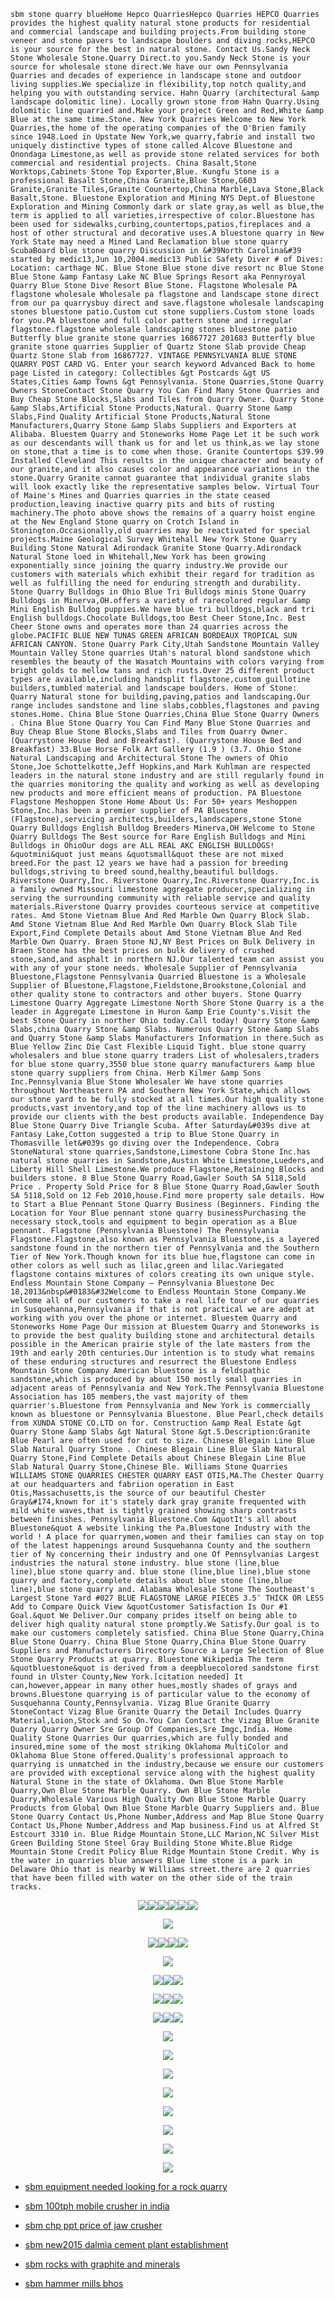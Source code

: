 
```
sbm stone quarry blueHome Hepco QuarriesHepco Quarries HEPCO Quarries provides the highest quality natural stone products for residential and commercial landscape and building projects.From building stone veneer and stone pavers to landscape boulders and diving rocks,HEPCO is your source for the best in natural stone. Contact Us.Sandy Neck Stone Wholesale Stone.Quarry Direct.to you.Sandy Neck Stone is your source for wholesale stone direct.We have our own Pennsylvania Quarries and decades of experience in landscape stone and outdoor living supplies.We specialize in flexibility,top notch quality,and helping you with outstanding service. Hahn Quarry (architectural &amp landscape dolomitic line). Locally grown stone from Hahn Quarry.Using dolomitic line quarried and.Make your project Green and Red,White &amp Blue at the same time.Stone. New York Quarries Welcome to New York Quarries,the home of the operating companies of the O'Brien family since 1948.Loed in Upstate New York,we quarry,fabrie and install two uniquely distinctive types of stone called Alcove Bluestone and Onondaga Limestone,as well as provide stone related services for both commercial and residential projects. China Basalt,Stone Worktops,Cabinets Stone Top Exporter,Blue. Kungfu Stone is a professional Basalt Stone,China Granite,Blue Stone,G603 Granite,Granite Tiles,Granite Countertop,China Marble,Lava Stone,Black Basalt,Stone. Bluestone Exploration and Mining NYS Dept.of Bluestone Exploration and Mining Commonly dark or slate gray,as well as blue,the term is applied to all varieties,irrespective of color.Bluestone has been used for sidewalks,curbing,countertops,patios,fireplaces and a host of other structural and decorative uses.A bluestone quarry in New York State may need a Mined Land Reclamation blue stone quarry ScubaBoard blue stone quarry Discussion in &#39North Carolina&#39 started by medic13,Jun 10,2004.medic13 Public Safety Diver # of Dives: Location: carthage NC. Blue Stone Blue stone dive resort nc Blue Stone Blue Stone &amp Fantasy Lake NC Blue Springs Resort aka Pennyroyal Quarry Blue Stone Dive Resort Blue Stone. Flagstone Wholesale PA flagstone wholesale Wholesale pa flagstone and landscape stone direct from our pa quarrysbuy direct and save.flagstone wholesale landscaping stones bluestone patio.Custom cut stone suppliers.Custom stone loads for you.PA bluestone and full color pattern stone and irregular flagstone.flagstone wholesale landscaping stones bluestone patio Butterfly blue granite stone quarries 16867727 201683 Butterfly blue granite stone quarries Supplier of Quartz Stone Slab provide Cheap Quartz Stone Slab from 16867727. VINTAGE PENNSYLVANIA BLUE STONE QUARRY POST CARD VG. Enter your search keyword Advanced Back to home page Listed in category: Collectibles &gt Postcards &gt US States,Cities &amp Towns &gt Pennsylvania. Stone Quarries,Stone Quarry Owners StoneContact Stone Quarry You Can Find Many Stone Quarries and Buy Cheap Stone Blocks,Slabs and Tiles from Quarry Owner. Quarry Stone &amp Slabs,Artificial Stone Products,Natural. Quarry Stone &amp Slabs,Find Quality Artificial Stone Products,Natural Stone Manufacturers,Quarry Stone &amp Slabs Suppliers and Exporters at Alibaba. Bluestem Quarry and Stoneworks Home Page Let it be such work as our descendants will thank us for and let us think,as we lay stone on stone,that a time is to come when those. Granite Countertops $39.99 Installed Cleveland This results in the unique character and beauty of our granite,and it also causes color and appearance variations in the stone.Quarry Granite cannot guarantee that individual granite slabs will look exactly like the representative samples below. Virtual Tour of Maine's Mines and Quarries quarries in the state ceased production,leaving inactive quarry pits and bits of rusting machinery.The photo above shows the remains of a quarry hoist engine at the New England Stone quarry on Crotch Island in Stonington.Occasionally,old quarries may be reactivated for special projects.Maine Geological Survey Whitehall New York Stone Quarry Building Stone Natural Adirondack Granite Stone Quarry.Adirondack Natural Stone loed in Whitehall,New York has been growing exponentially since joining the quarry industry.We provide our customers with materials which exhibit their regard for tradition as well as fulfilling the need for enduring strength and durability. Stone Quarry Bulldogs in Ohio Blue Tri Bulldogs minis Stone Quarry Bulldogs in Minerva,OH.offers a variety of rarecolored regular &amp Mini English Bulldog puppies.We have blue tri bulldogs,black and tri English bulldogs.Chocolate Bulldogs,too Best Cheer Stone,Inc. Best Cheer Stone owns and operates more than 24 quarries across the globe.PACIFIC BLUE NEW TUNAS GREEN AFRICAN BORDEAUX TROPICAL SUN AFRICAN CANYON. Stone Quarry Park City,Utah Sandstone Mountain Valley Mountain Valley Stone quarries Utah's natural blond sandstone which resembles the beauty of the Wasatch Mountains with colors varying from bright golds to mellow tans and rich rusts.Over 25 different product types are available,including handsplit flagstone,custom guillotine builders,tumbled material and landscape boulders. Home of Stone: Quarry Natural stone for building,paving,patios and landscaping.Our range includes sandstone and line slabs,cobbles,flagstones and paving stones.Home. China Blue Stone Quarries,China Blue Stone Quarry Owners . China Blue Stone Quarry You Can Find Many Blue Stone Quarries and Buy Cheap Blue Stone Blocks,Slabs and Tiles from Quarry Owner. (Quarrystone House Bed and Breakfast). (Quarrystone House Bed and Breakfast) 33.Blue Horse Folk Art Gallery (1.9 ) (3.7. Ohio Stone Natural Landscaping and Architectural Stone The owners of Ohio Stone,Joe Schottelkotte,Jeff Hopkins,and Mark Kuhlman are respected leaders in the natural stone industry and are still regularly found in the quarries monitoring the quality and working as well as developing new products and more efficient means of production. PA Bluestone Flagstone Meshoppen Stone Home About Us: For 50+ years Meshoppen Stone,Inc.has been a premier supplier of PA Bluestone (Flagstone),servicing architects,builders,landscapers,stone Stone Quarry Bulldogs English Bulldog Breeders Minerva,OH Welcome to Stone Quarry Bulldogs The Best source for Rare English Bulldogs and Mini Bulldogs in OhioOur dogs are ALL REAL AKC ENGLISH BULLDOGS! &quotmini&quot just means &quotsmall&quot these are not mixed breed.For the past 12 years we have had a passion for breeding bulldogs,striving to breed sound,healthy,beautiful bulldogs. Riverstone Quarry,Inc. Riverstone Quarry,Inc.Riverstone Quarry,Inc.is a family owned Missouri limestone aggregate producer,specializing in serving the surrounding community with reliable service and quality materials.Riverstone Quarry provides courteous service at competitive rates. Amd Stone Vietnam Blue And Red Marble Own Quarry Block Slab. Amd Stone Vietnam Blue And Red Marble Own Quarry Block Slab Tile Export,Find Complete Details about Amd Stone Vietnam Blue And Red Marble Own Quarry. Braen Stone NJ,NY Best Prices on Bulk Delivery in Braen Stone has the best prices on bulk delivery of crushed stone,sand,and asphalt in northern NJ.Our talented team can assist you with any of your stone needs. Wholesale Supplier of Pennsylvania Bluestone,Flagstone Pennsylvania Quarried Bluestone is a Wholesale Supplier of Bluestone,Flagstone,Fieldstone,Brookstone,Colonial and other quality stone to contractors and other buyers. Stone Quarry Limestone Quarry Aggregate Limestone North Shore Stone Quarry is a the leader in Aggregate Limestone in Huron &amp Erie County's.Visit the best Stone Quarry in norther Ohio today.Call today! Quarry Stone &amp Slabs,china Quarry Stone &amp Slabs. Numerous Quarry Stone &amp Slabs and Quarry Stone &amp Slabs Manufacturers Information in there.Such as Blue Yellow Zinc Die Cast Flexible Liquid Tight. blue stone quarry wholesalers and blue stone quarry traders List of wholesalers,traders for blue stone quarry,3550 blue stone quarry manufacturers &amp blue stone quarry suppliers from China. Herb Kilmer &amp Sons Inc.Pennsylvania Blue Stone Wholesaler We have stone quarries throughout Northeastern PA and Southern New York State,which allows our stone yard to be fully stocked at all times.Our high quality stone products,vast inventory,and top of the line machinery allows us to provide our clients with the best products available. Independence Day Blue Stone Quarry Dive Triangle Scuba. After Saturday&#039s dive at Fantasy Lake,Cotton suggested a trip to Blue Stone Quarry in Thomasville let&#039s go diving over the Independence. Cobra StoneNatural stone quarries,Sandstone,Limestone Cobra Stone Inc.has natural stone quarries in Sandstone,Austin White Limestone,Lueders,and Liberty Hill Shell Limestone.We produce Flagstone,Retaining Blocks and builders stone. 8 Blue Stone Quarry Road,Gawler South SA 5118,Sold Price . Property Sold Price for 8 Blue Stone Quarry Road,Gawler South SA 5118,Sold on 12 Feb 2010,house.Find more property sale details. How to Start a Blue Pennant Stone Quarry Business (Beginners. Finding the Location for Your Blue pennant stone quarry businessPurchasing the necessary stock,tools and equipment to begin operation as a Blue pennant. Flagstone (Pennsylvania Bluestone) The Pennsylvania Flagstone.Flagstone,also known as Pennsylvania Bluestone,is a layered sandstone found in the northern tier of Pennsylvania and the Southern Tier of New York.Though known for its blue hue,flagstone can come in other colors as well such as lilac,green and lilac.Variegated flagstone contains mixtures of colors creating its own unique style. Endless Mountain Stone Company — Pennsylvania Bluestone Dec 18,2013&nbsp&#0183&#32Welcome to Endless Mountain Stone Company.We welcome all of our customers to take a real life tour of our quarries in Susquehanna,Pennsylvania if that is not practical we are adept at working with you over the phone or internet. Bluestem Quarry and Stoneworks Home Page Our mission at Bluestem Quarry and Stoneworks is to provide the best quality building stone and architectural details possible in the American prairie style of the late masters from the 19th and early 20th centuries.Our intention is to study what remains of these enduring structures and resurrect the Bluestone Endless Mountain Stone Company American bluestone is a feldspathic sandstone,which is produced by about 150 mostly small quarries in adjacent areas of Pennsylvania and New York.The Pennsylvania Bluestone Association has 105 members,the vast majority of them quarrier's.Bluestone from Pennsylvania and New York is commercially known as bluestone or Pennsylvania Bluestone. Blue Pearl,check details from XUNDA STONE CO.LTD on for. Construction &amp Real Estate &gt Quarry Stone &amp Slabs &gt Natural Stone &gt.5.Description:Granite Blue Pearl are often used for cut to size. Chinese Blegain Line Blue Slab Natural Quarry Stone . Chinese Blegain Line Blue Slab Natural Quarry Stone,Find Complete Details about Chinese Blegain Line Blue Slab Natural Quarry Stone,Chinese Ble. Williams Stone Quarries WILLIAMS STONE QUARRIES CHESTER QUARRY EAST OTIS,MA.The Chester Quarry at our headquarters and fabriion operation in East Otis,Massachusetts,is the source of our beautiful Chester Gray&#174,known for it's stately dark gray granite frequented with mild white waves,that is tightly grained showing sharp contrasts between finishes. Pennsylvania Bluestone.Com &quotIt's all about Bluestone&quot A website linking the Pa.Bluestone Industry with the world ! A place for quarrymen,women and their families can stay on top of the latest happenings around Susquehanna County and the southern tier of Ny concerning their industry and one Of Pennsylvanias Largest industries the natural stone industry. blue stone (line,blue line),blue stone quarry and. blue stone (line,blue line),blue stone quarry and factory,complete details about blue stone (line,blue line),blue stone quarry and. Alabama Wholesale Stone The Southeast's Largest Stone Yard #027 BLUE FLAGSTONE LARGE PIECES 3.5″ THICK OR LESS Add to Compare Quick View &quotCustomer Satisfaction Is Our #1 Goal.&quot We Deliver.Our company prides itself on being able to deliver high quality natural stone promptly.We Satisfy.Our goal is to make our customers completely satisfied. China Blue Stone Quarry,China Blue Stone Quarry. China Blue Stone Quarry,China Blue Stone Quarry Suppliers and Manufacturers Directory Source a Large Selection of Blue Stone Quarry Products at quarry. Bluestone Wikipedia The term &quotbluestone&quot is derived from a deepbluecolored sandstone first found in Ulster County,New York.[citation needed] It can,however,appear in many other hues,mostly shades of grays and browns.Bluestone quarrying is of particular value to the economy of Susquehanna County,Pennsylvania. Vizag Blue Granite Quarry StoneContact Vizag Blue Granite Quarry the Detail Includes Quarry Material,Loion,Stock and So On.You Can Contact the Vizag Blue Granite Quarry Quarry Owner Sre Group Of Companies,Sre Imgc,India. Home Quality Stone Quarries Our quarries,which are fully bonded and insured,mine some of the most striking Oklahoma MultiColor and Oklahoma Blue Stone offered.Quality's professional approach to quarrying is unmatched in the industry,because we ensure our customers are provided with exceptional service along with the highest quality Natural Stone in the state of Oklahoma. Own Blue Stone Marble Quarry,Own Blue Stone Marble Quarry. Own Blue Stone Marble Quarry,Wholesale Various High Quality Own Blue Stone Marble Quarry Products from Global Own Blue Stone Marble Quarry Suppliers and. Blue Stone Quarry Contact Us,Phone Number,Address and Map Blue Stone Quarry Contact Us,Phone Number,Address and Map business.Find us at Alfred St Estcourt 3310 in. Blue Ridge Mountain Stone,LLC Marion,NC Silver Mist Green Building Stone Steel Gray Building Stone White.Blue Ridge Mountain Stone Credit Policy Blue Ridge Mountain Stone Credit. Why is the water in quarries blue answers Blue lime stone is a park in Delaware Ohio that is nearby W Williams street.there are 2 quarries that have been filled with water on the other side of the train tracks. 
```

<div align="center">
  
<a rel="nofollow" href="https://m.shibang-china.com?f=github&k=sbm+stone+quarry+blue"><img src="https://static.shibang-china.com/en/l.png"></a><img src="https://static.shibang-china.com/en/hw.png"><a rel="nofollow" href="https://m.shibang-china.com/product/?f=github&k=sbm+stone+quarry+blue"><img src="https://static.shibang-china.com/en/p.png"></a><a rel="nofollow" href="https://m.shibang-china.com/cases/?f=github&k=sbm+stone+quarry+blue"><img src="https://static.shibang-china.com/en/c.png"></a><a rel="nofollow" href="https://m.shibang-china.com/news/?f=github&k=sbm+stone+quarry+blue"><img src="https://static.shibang-china.com/en/n.png"></a><a rel="nofollow" href="https://m.shibang-china.com?f=github&k=sbm+stone+quarry+blue"><img src="https://static.shibang-china.com/en/m.png"></a>

<a rel="nofollow" href="https://m.shibang-china.com/product/?f=github&k=sbm+stone+quarry+blue"><img src="https://static.shibang-china.com/en/b.jpg"></a>
  
<a rel="nofollow" href="https://m.shibang-china.com/solution-aggregate.html?f=github&k=sbm+stone+quarry+blue"><img src="https://static.shibang-china.com/en/a.jpg"></a><a rel="nofollow" href="https://m.shibang-china.com/solution-mine.html?f=github&k=sbm+stone+quarry+blue"><img src="https://static.shibang-china.com/en/m.jpg"></a><a rel="nofollow" href="https://m.shibang-china.com/solution-mill.html?f=github&k=sbm+stone+quarry+blue"><img src="https://static.shibang-china.com/en/g.jpg"></a><a rel="nofollow" href="https://m.shibang-china.com/solution-epc.html?f=github&k=sbm+stone+quarry+blue"><img src="https://static.shibang-china.com/en/e.jpg"></a>

<a rel="nofollow" href="https://m.shibang-china.com/product/?f=github&k=sbm+stone+quarry+blue"><img src="https://static.shibang-china.com/en/a-p.png"></a>

<a rel="nofollow" href="https://m.shibang-china.com/product/crusher/c6x.html?f=github&k=sbm+stone+quarry+blue"><img src="https://static.shibang-china.com/en/j.jpg"></a><a rel="nofollow" href="https://m.shibang-china.com/product/crusher/ci5x.html?f=github&k=sbm+stone+quarry+blue"><img src="https://static.shibang-china.com/en/i.jpg"></a><a rel="nofollow" href="https://m.shibang-china.com/product/crusher/hst.html?f=github&k=sbm+stone+quarry+blue"><img src="https://static.shibang-china.com/en/c.jpg"></a>

<a rel="nofollow" href="https://m.shibang-china.com/product/mill/mtw.html?f=github&k=sbm+stone+quarry+blue"><img src="https://static.shibang-china.com/en/mtw.jpg"></a><a rel="nofollow" href="https://m.shibang-china.com/product/mill/scm.html?f=github&k=sbm+stone+quarry+blue"><img src="https://static.shibang-china.com/en/scm.jpg"></a><a rel="nofollow" href="https://m.shibang-china.com/product/mill/lm.html?f=github&k=sbm+stone+quarry+blue"><img src="https://static.shibang-china.com/en/lm.jpg"></a>

<a rel="nofollow" href="https://m.shibang-china.com/product/sand/vsi6x.html?f=github&k=sbm+stone+quarry+blue"><img src="https://static.shibang-china.com/en/6x.jpg"></a><a rel="nofollow" href="https://m.shibang-china.com/product/sand/vu.html?f=github&k=sbm+stone+quarry+blue"><img src="https://static.shibang-china.com/en/vu.jpg"></a><a rel="nofollow" href="https://m.shibang-china.com/product/mobile/klun.html?f=github&k=sbm+stone+quarry+blue"><img src="https://static.shibang-china.com/en/k.jpg"></a>

<a rel="nofollow" href="https://m.shibang-china.com/cases/?f=github&k=sbm+stone+quarry+blue"><img src="https://static.shibang-china.com/en/case.png"></a>

<a rel="nofollow" href="https://m.shibang-china.com/cases/aggregate/202.html?f=github&k=sbm+stone+quarry+blue"><img src="https://static.shibang-china.com/en/c-1.jpg"></a>

<a rel="nofollow" href="https://m.shibang-china.com/cases/aggregate/203.html?f=github&k=sbm+stone+quarry+blue"><img src="https://static.shibang-china.com/en/c-2.jpg"></a>

<a rel="nofollow" href="https://m.shibang-china.com/cases/mill/123.html?f=github&k=sbm+stone+quarry+blue"><img src="https://static.shibang-china.com/en/c-3.jpg"></a>

<a rel="nofollow" href="https://m.shibang-china.com/contact_us.html?f=github&k=sbm+stone+quarry+blue"><img src="https://static.shibang-china.com/en/contact.png"></a>

<a rel="nofollow" href="https://swt.shibang-china.com/?f=github&k=sbm+stone+quarry+blue"><img src="https://static.shibang-china.com/en/chat.png"></a>

<a rel="nofollow" href="https://whatsapp.shibangsoft.com/WhatsApp.php?f=github&k=sbm+stone+quarry+blue"><img src="https://static.shibang-china.com/en/whatsapp.png"></a>

<a rel="nofollow" href="https://m.shibang-china.com/?f=github&k=sbm+stone+quarry+blue"><img src="https://static.shibang-china.com/en/website.png"></a>

</div>


* [sbm equipment needed looking for a rock quarry](sbm%20equipment%20needed%20looking%20for%20a%20rock%20quarry.md)

* [sbm 100tph mobile crusher in india](sbm%20100tph%20mobile%20crusher%20in%20india.md)

* [sbm chp ppt price of jaw crusher](sbm%20chp%20ppt%20price%20of%20jaw%20crusher.md)

* [sbm new2015 dalmia cement plant establishment](sbm%20new2015%20dalmia%20cement%20plant%20establishment.md)

* [sbm rocks with graphite and minerals](sbm%20rocks%20with%20graphite%20and%20minerals.md)

* [sbm hammer mills bhos](sbm%20hammer%20mills%20bhos.md)